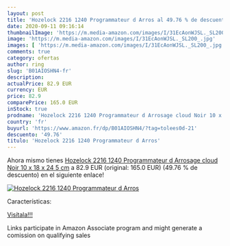 ```yaml
---
layout: post
title: 'Hozelock 2216 1240 Programmateur d Arros al 49.76 % de descuento'
date: 2020-09-11 09:16:14
thumbnailImage: 'https://m.media-amazon.com/images/I/31EcAonWJSL._SL200_.jpg'
image: 'https://m.media-amazon.com/images/I/31EcAonWJSL._SL200_.jpg'
images: [ 'https://m.media-amazon.com/images/I/31EcAonWJSL._SL200_.jpg' ]
comments: true
category: ofertas
author: ring
slug: 'B01AIOSHN4-fr'
description:
actualPrice: 82.9 EUR
currency: EUR
price: 82.9
comparePrice: 165.0 EUR
inStock: true
prodname: 'Hozelock 2216 1240 Programmateur d Arrosage cloud Noir 10 x 18 x 24 5 cm'
country: 'fr'
buyurl: 'https://www.amazon.fr/dp/B01AIOSHN4/?tag=tolees0d-21'
descuento: '49.76'
titulo: 'Hozelock 2216 1240 Programmateur d Arros'
---
```


Ahora mismo tienes [Hozelock 2216 1240 Programmateur d Arrosage cloud Noir 10 x 18 x 24 5 cm](https://www.amazon.fr/dp/B01AIOSHN4/?tag=tolees0d-21) a 82.9 EUR (original: 165.0 EUR) (49.76 %  de descuento) en el siguiente enlace!

[![Hozelock 2216 1240 Programmateur d Arros](https://m.media-amazon.com/images/I/31EcAonWJSL._SL200_.jpg)](https://www.amazon.fr/dp/B01AIOSHN4/?tag=tolees0d-21)

Características:


[Visítala!!!](https://www.amazon.fr/dp/B01AIOSHN4/?tag=tolees0d-21)

Links participate in Amazon Associate program and might generate a comission on qualifying sales
